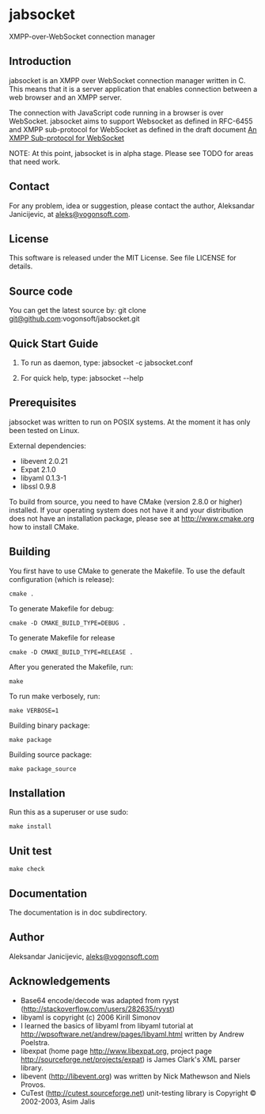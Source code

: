 jabsocket
=========

XMPP-over-WebSocket connection manager

Introduction
------------

jabsocket is an XMPP over WebSocket connection manager written in C. This means
that it is a server application that enables connection between a web
browser and an XMPP server.

The connection with JavaScript code running in a browser is over WebSocket.
jabsocket aims to support Websocket as defined in RFC-6455 and XMPP sub-protocol
for WebSocket as defined in the draft document
[An XMPP Sub-protocol for WebSocket](https://tools.ietf.org/html/draft-moffitt-xmpp-over-websocket-03)

NOTE: At this point, jabsocket is in alpha stage. Please see TODO for areas that
need work.

Contact
-------

For any problem, idea or suggestion, please contact the author, Aleksandar
Janicijevic, at aleks@vogonsoft.com.

License
-------

This software is released under the MIT License. See file LICENSE for
details.

Source code
-----------

You can get the latest source by:
	git clone git@github.com:vogonsoft/jabsocket.git

Quick Start Guide
-----------------

1. To run as daemon, type:
	jabsocket -c jabsocket.conf

2. For quick help, type:
	jabsocket --help

Prerequisites
-------------

jabsocket was written to run on POSIX systems. At the moment it has only been
tested on Linux.

External dependencies:
* libevent 2.0.21
* Expat 2.1.0
* libyaml 0.1.3-1
* libssl 0.9.8

To build from source, you need to have CMake (version 2.8.0 or higher)
installed. If your operating system does not have it and your distribution
does not have an installation package, please see at http://www.cmake.org
how to install CMake.

Building
--------

You first have to use CMake to generate the Makefile. To use the default
configuration (which is release):

	cmake .

To generate Makefile for debug:

	cmake -D CMAKE_BUILD_TYPE=DEBUG .

To generate Makefile for release

	cmake -D CMAKE_BUILD_TYPE=RELEASE .

After you generated the Makefile, run:

	make

To run make verbosely, run:

	make VERBOSE=1

Building binary package:

	make package

Building source package:

	make package_source

Installation
------------

Run this as a superuser or use sudo:

	make install

Unit test
---------

	make check

Documentation
-------------

The documentation is in doc subdirectory.

Author
------

Aleksandar Janicijevic, aleks@vogonsoft.com

Acknowledgements
----------------

* Base64 encode/decode was adapted from
  ryyst (http://stackoverflow.com/users/282635/ryyst)
* libyaml is copyright (c) 2006 Kirill Simonov
* I learned the basics of libyaml from libyaml tutorial at
  http://wpsoftware.net/andrew/pages/libyaml.html
  written by Andrew Poelstra.
* libexpat (home page http://www.libexpat.org, project page
  http://sourceforge.net/projects/expat) is James Clark's XML parser library.
* libevent (http://libevent.org) was written by Nick Mathewson and
  Niels Provos.
* CuTest (http://cutest.sourceforge.net) unit-testing library is
  Copyright © 2002-2003, Asim Jalis

